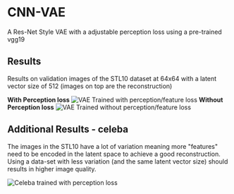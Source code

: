 # CNN-VAE
A Res-Net Style VAE with a adjustable perception loss using a pre-trained vgg19

## Results

Results on validation images of the STL10 dataset at 64x64 with a latent vector size of 512 (images on top are the reconstruction)

**With Perception loss**
![VAE Trained with perception/feature loss](https://drive.google.com/open?id=1zP64Ku1GSFM7rqm_N-zL7S68gRFcoGc4)
**Without Perception loss**
![VAE Trained without perception/feature loss](https://drive.google.com/open?id=1uRcK7A2KDyvXTxrxqCpalTd--7PujgHk)
## Additional Results - celeba
The images in the STL10 have a lot of variation meaning more "features" need to be encoded in the latent space to achieve a good reconstruction. Using a data-set with less variation (and the same latent vector size) should results in higher image quality.

![Celeba trained with perception loss](https://drive.google.com/open?id=1m-s1PUJ5SeBLtRQUvQjaYBgMBALVQd3l)
